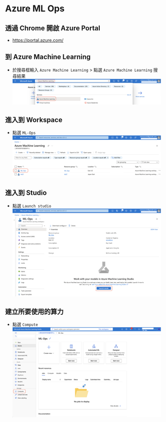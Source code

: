 # Azure ML Ops
## 透過 Chrome 開啟 Azure Portal
* https://portal.azure.com/

## 到 Azure Machine Learning
* 於搜尋框輸入 `Azure Machine Learning` > 點選 `Azure Machine Learning` 搜尋結果
![](./Images/1.png)

## 進入到 Workspace
* 點選 `ML-Ops`
![](./Images/2.png)

## 進入到 Studio
* 點選 `Launch studio`
![](./Images/3.png)

## 建立所要使用的算力
* 點選 `Compute`
![](./Images/4.png)
